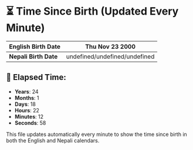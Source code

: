 # ⏳ Time Since Birth (Updated Every Minute)

| **English Birth Date** | Thu Nov 23 2000 |
|------------------------|-------------------------------------|
| **Nepali Birth Date**  | undefined/undefined/undefined                  |

## 📅 Elapsed Time:

- **Years**: 24
- **Months**: 1
- **Days**: 18
- **Hours**: 22
- **Minutes**: 12
- **Seconds**: 58

This file updates automatically every minute to show the time since birth in both the English and Nepali calendars.